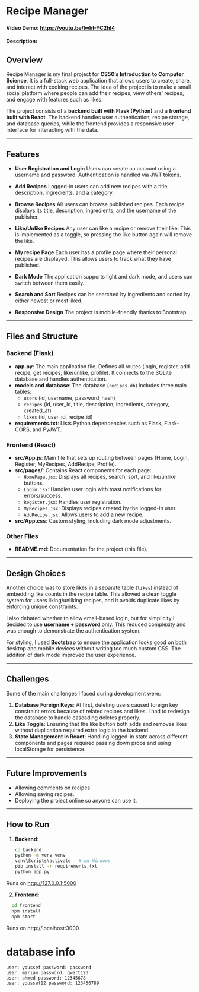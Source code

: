 # Recipe Manager
#### Video Demo: https://youtu.be/lwhI-YC2hI4
#### Description:

## Overview
Recipe Manager is my final project for **CS50’s Introduction to Computer Science**.
It is a full-stack web application that allows users to create, share, and interact with cooking recipes.
The idea of the project is to make a small social platform where people can add their recipes, view others’ recipes, and engage with features such as likes.

The project consists of a **backend built with Flask (Python)** and a **frontend built with React**. The backend handles user authentication, recipe storage, and database queries, while the frontend provides a responsive user interface for interacting with the data.

---

## Features
- **User Registration and Login**
  Users can create an account using a username and password. Authentication is handled via JWT tokens.

- **Add Recipes**
  Logged-in users can add new recipes with a title, description, ingredients, and a category.

- **Browse Recipes**
  All users can browse published recipes. Each recipe displays its title, description, ingredients, and the username of the publisher.

- **Like/Unlike Recipes**
  Any user can like a recipe or remove their like. This is implemented as a toggle, so pressing the like button again will remove the like.

- **My recipe Page**
  Each user has a profile page where their personal recipes are displayed. This allows users to track what they have published.

- **Dark Mode**
  The application supports light and dark mode, and users can switch between them easily.

- **Search and Sort**
  Recipes can be searched by ingredients and sorted by either newest or most liked.

- **Responsive Design**
  The project is mobile-friendly thanks to Bootstrap.

---

## Files and Structure

### Backend (Flask)
- **app.py**: The main application file. Defines all routes (login, register, add recipe, get recipes, like/unlike, profile). It connects to the SQLite database and handles authentication.
- **models and database**: The database (`recipes.db`) includes three main tables:
  - `users` (id, username, password_hash)
  - `recipes` (id, user_id, title, description, ingredients, category, created_at)
  - `likes` (id, user_id, recipe_id)
- **requirements.txt**: Lists Python dependencies such as Flask, Flask-CORS, and PyJWT.

### Frontend (React)
- **src/App.js**: Main file that sets up routing between pages (Home, Login, Register, MyRecipes, AddRecipe, Profile).
- **src/pages/**: Contains React components for each page:
  - `HomePage.jsx`: Displays all recipes, search, sort, and like/unlike buttons.
  - `Login.jsx`: Handles user login with toast notifications for errors/success.
  - `Register.jsx`: Handles user registration.
  - `MyRecipes.jsx`: Displays recipes created by the logged-in user.
  - `AddRecipe.jsx`: Allows users to add a new recipe.
- **src/App.css**: Custom styling, including dark mode adjustments.

### Other Files
- **README.md**: Documentation for the project (this file).

---

## Design Choices
Another choice was to store likes in a separate table (`likes`) instead of embedding like counts in the recipe table. This allowed a clean toggle system for users liking/unliking recipes, and it avoids duplicate likes by enforcing unique constraints.

I also debated whether to allow email-based login, but for simplicity I decided to use **username + password** only. This reduced complexity and was enough to demonstrate the authentication system.

For styling, I used **Bootstrap** to ensure the application looks good on both desktop and mobile devices without writing too much custom CSS. The addition of dark mode improved the user experience.

---

## Challenges
Some of the main challenges I faced during development were:
1. **Database Foreign Keys**: At first, deleting users caused foreign key constraint errors because of related recipes and likes. I had to redesign the database to handle cascading deletes properly.
2. **Like Toggle**: Ensuring that the like button both adds and removes likes without duplication required extra logic in the backend.
3. **State Management in React**: Handling logged-in state across different components and pages required passing down props and using localStorage for persistence.

---

## Future Improvements
- Allowing comments on recipes.
- Allowing saving recipes.
- Deploying the project online so anyone can use it.

---

## How to Run
1. **Backend**:
   ```bash
   cd backend
   python -m venv venv
   venv\Scripts\activate   # on Windows
   pip install -r requirements.txt
   python app.py
Runs on http://127.0.0.1:5000

2. **Frontend**:
```bash
  cd frontend
  npm install
  npm start
```
Runs on http://localhost:3000

# database info
```db
user: youssef password: password
user: mariam password: qwert123
user: ahmed password: 12345678
user: youssef12 password: 123456789
```
